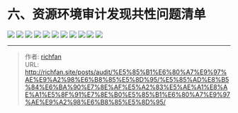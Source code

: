 # 六、资源环境审计发现共性问题清单

![](https://jsd.cdn.zzko.cn/gh/richffan/img@main/audit/审计发现共性问题清单/六-资源环境审计发现共性问题清单/资源环境审计发现共性问题清单_页面_057.webp)
![](https://jsd.cdn.zzko.cn/gh/richffan/img@main/audit/审计发现共性问题清单/六-资源环境审计发现共性问题清单/资源环境审计发现共性问题清单_页面_058.webp)
![](https://jsd.cdn.zzko.cn/gh/richffan/img@main/audit/审计发现共性问题清单/六-资源环境审计发现共性问题清单/资源环境审计发现共性问题清单_页面_059.webp)
![](https://jsd.cdn.zzko.cn/gh/richffan/img@main/audit/审计发现共性问题清单/六-资源环境审计发现共性问题清单/资源环境审计发现共性问题清单_页面_060.webp)
![](https://jsd.cdn.zzko.cn/gh/richffan/img@main/audit/审计发现共性问题清单/六-资源环境审计发现共性问题清单/资源环境审计发现共性问题清单_页面_061.webp)
![](https://jsd.cdn.zzko.cn/gh/richffan/img@main/audit/审计发现共性问题清单/六-资源环境审计发现共性问题清单/资源环境审计发现共性问题清单_页面_062.webp)
![](https://jsd.cdn.zzko.cn/gh/richffan/img@main/audit/审计发现共性问题清单/六-资源环境审计发现共性问题清单/资源环境审计发现共性问题清单_页面_063.webp)
![](https://jsd.cdn.zzko.cn/gh/richffan/img@main/audit/审计发现共性问题清单/六-资源环境审计发现共性问题清单/资源环境审计发现共性问题清单_页面_064.webp)
![](https://jsd.cdn.zzko.cn/gh/richffan/img@main/audit/审计发现共性问题清单/六-资源环境审计发现共性问题清单/资源环境审计发现共性问题清单_页面_065.webp)
![](https://jsd.cdn.zzko.cn/gh/richffan/img@main/audit/审计发现共性问题清单/六-资源环境审计发现共性问题清单/资源环境审计发现共性问题清单_页面_066.webp)
![](https://jsd.cdn.zzko.cn/gh/richffan/img@main/audit/审计发现共性问题清单/六-资源环境审计发现共性问题清单/资源环境审计发现共性问题清单_页面_067.webp)



---

> 作者: [richfan](https://richfan.site/)  
> URL: http://richfan.site/posts/audit/%E5%85%B1%E6%80%A7%E9%97%AE%E9%A2%98%E6%B8%85%E5%8D%95/%E5%85%AD%E8%B5%84%E6%BA%90%E7%8E%AF%E5%A2%83%E5%AE%A1%E8%AE%A1%E5%8F%91%E7%8E%B0%E5%85%B1%E6%80%A7%E9%97%AE%E9%A2%98%E6%B8%85%E5%8D%95/  

